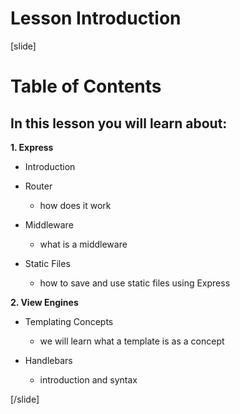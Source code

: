# Lesson Introduction

[slide]

# Table of Contents

## In this lesson you will learn about:

**1. Express​**

- Introduction​

- Router​
   - how does it work

- Middleware​
   - what is a middleware

- Static Files​
   - how to save and use static files using Express
   
**2. View Engines**​

- Templating Concepts​
   - we will learn what a template is as a concept

- Handlebars
  - introduction and syntax
  
[/slide]
